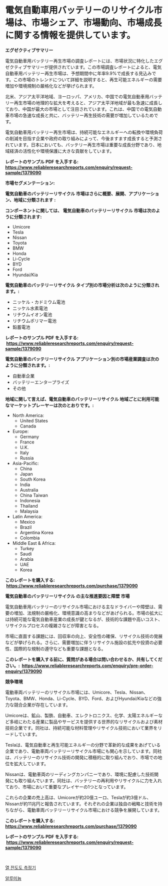 <p><h1>電気自動車用バッテリーのリサイクル市場は、市場シェア、市場動向、市場成長に関する情報を提供しています。</h1></p><p><strong>エグゼクティブサマリー</strong></p>
<p><p>電気自動車用バッテリー再生市場の調査レポートには、市場状況に特化したエグゼクティブサマリーが提供されています。この市場調査レポートによると、電気自動車用バッテリー再生市場は、予想期間中に年率9.9%で成長する見込みです。この市場のトレンドについて詳細を説明すると、再生可能エネルギーの需要増加や環境規制の厳格化などが挙げられます。</p><p>北米、アジア太平洋地域、ヨーロッパ、アメリカ、中国での電気自動車用バッテリー再生市場の地理的な拡大を考えると、アジア太平洋地域が最も急速に成長しており、中国が最大の市場として注目されています。これは、中国での電気自動車市場の急速な成長と共に、バッテリー再生技術の需要が増加しているためです。</p><p>電気自動車用バッテリー再生市場は、持続可能なエネルギーへの転換や環境負荷の削減を目指す企業や政府の取り組みによって、今後ますます成長すると予測されています。日本においても、バッテリー再生市場は重要な成長分野であり、地域経済の活性化や環境保護に大きな貢献をしています。</p></p>
<p><strong>レポートのサンプル PDF を入手する: <a href="https://www.reliableresearchreports.com/enquiry/request-sample/1379090">https://www.reliableresearchreports.com/enquiry/request-sample/1379090</a></strong></p>
<p><strong>市場セグメンテーション:</strong></p>
<p><strong> 電気自動車のバッテリーリサイクル 市場はさらに概要、展開、アプリケーション、地域に分類されます :</strong></p>
<p><strong>コンポーネントに関しては、 電気自動車のバッテリーリサイクル 市場は次のように分類されます: &nbsp;</strong></p>
<p><ul><li>Umicore</li><li>Tesla</li><li>Nissan</li><li>Toyota</li><li>BMW</li><li>Honda</li><li>Li-Cycle</li><li>BYD</li><li>Ford</li><li>Hyundai/Kia</li></ul></p>
<p><strong> 電気自動車のバッテリーリサイクル タイプ別の市場分析は次のように分類されます。:</strong></p>
<p><ul><li>ニッケル・カドミウム電池</li><li>ニッケル水素電池</li><li>リチウムイオン電池</li><li>リチウムポリマー電池</li><li>鉛蓄電池</li></ul></p>
<p><strong>レポートのサンプル PDF を入手する: &nbsp;<a href="https://www.reliableresearchreports.com/enquiry/request-sample/1379090">https://www.reliableresearchreports.com/enquiry/request-sample/1379090</a></strong></p>
<p><strong> 電気自動車のバッテリーリサイクル アプリケーション別の市場産業調査は次のように分類されます。:</strong></p>
<p><ul><li>自動車企業</li><li>バッテリーエンタープライズ</li><li>その他</li></ul></p>
<p><strong>地域に関して言えば、電気自動車のバッテリーリサイクル 地域ごとに利用可能なマーケットプレーヤーは次のとおりです。:</strong></p>
<p><ul>
    <li>
        North America:
        <ul>
            <li>United States</li>
            <li>Canada</li>
        </ul>
    </li>
    <li>
        Europe:
        <ul>
            <li>Germany</li>
            <li>France</li>
            <li>U.K.</li>
            <li>Italy</li>
            <li>Russia</li>
        </ul>
    </li>
    <li>
        Asia-Pacific:
        <ul>
            <li>China</li>
            <li>Japan</li>
            <li>South Korea</li>
            <li>India</li>
            <li>Australia</li>
            <li>China Taiwan</li>
            <li>Indonesia</li>
            <li>Thailand</li>
            <li>Malaysia</li>
        </ul>
    </li>
    <li>
        Latin America:
        <ul>
            <li>Mexico</li>
            <li>Brazil</li>
            <li>Argentina Korea</li>
            <li>Colombia</li>
        </ul>
    </li>
    <li>
        Middle East & Africa:
        <ul>
            <li>Turkey</li>
            <li>Saudi</li>
            <li>Arabia</li>
            <li>UAE</li>
            <li>Korea</li>
        </ul>
    </li>
    </ul></p>
<p><strong>このレポートを購入する: &nbsp;<a href="https://www.reliableresearchreports.com/purchase/1379090">https://www.reliableresearchreports.com/purchase/1379090</a></strong></p>
<p><strong>電気自動車のバッテリーリサイクル の主な推進要因と障壁 市場</strong></p>
<p><p>電気自動車用バッテリーのリサイクル市場における主なドライバーや障壁は、需要の増加、法規制の厳格化、環境意識の高まりなどがあげられる。市場の拡大には持続可能な電気自動車産業の成長が鍵となるが、技術的な課題や高いコスト、リサイクルプロセスの複雑さなどが障害となる。</p><p>市場に直面する課題には、回収率の向上、安全性の確保、リサイクル技術の発展などが挙げられる。さらに、需要増加に伴うリサイクル施設の拡充や投資の必要性、国際的な規制の遵守なども重要な課題となる。</p></p>
<p><strong>このレポートを購入する前に、質問がある場合は問い合わせるか、共有してください。:&nbsp; <a href="https://www.reliableresearchreports.com/enquiry/pre-order-enquiry/1379090">https://www.reliableresearchreports.com/enquiry/pre-order-enquiry/1379090</a></strong></p>
<p><strong>競争環境</strong></p>
<p><p>電動車両バッテリーのリサイクル市場には、Umicore、Tesla、Nissan、Toyota、BMW、Honda、Li-Cycle、BYD、Ford、およびHyundai/Kiaなどの強力な競合企業が存在しています。</p><p>Umicoreは、鉱山、製鉄、自動車、エレクトロニクス、化学、太陽エネルギーなど多岐にわたる産業に製品やサービスを提供する世界的なリサイクルおよび素材技術企業です。同社は、持続可能な材料管理やリサイクル技術において業界をリードしています。</p><p>Teslaは、電気自動車と再生可能エネルギーの分野で革新的な成果をあげている企業であり、電動車両バッテリーリサイクル市場にも関心を示しています。同社は、バッテリーのリサイクル技術の開発に積極的に取り組んでおり、市場での地位を拡大しています。</p><p>Nissanは、電動車両のリーディングカンパニーであり、環境に配慮した技術開発にも取り組んでいます。同社は、バッテリーの再利用やリサイクルに力を入れており、市場において重要なプレイヤーの1つとなっています。</p><p>これらの企業の売上高は、Umicoreが約20億ユーロ、Teslaが約3億ドル、Nissanが約11兆円と報告されています。それぞれの企業は独自の戦略と技術を持ちながら、電動車両バッテリーリサイクル市場における競争を展開しています。</p></p>
<p><strong>このレポートを購入する: &nbsp; <a href="https://www.reliableresearchreports.com/purchase/1379090">https://www.reliableresearchreports.com/purchase/1379090</a></strong></p>
<p><strong>レポートのサンプル PDF を入手する: &nbsp;<a href="https://www.reliableresearchreports.com/enquiry/request-sample/1379090">https://www.reliableresearchreports.com/enquiry/request-sample/1379090</a></strong><strong></strong></p>
<p>&nbsp;</p>
<p><p><a href="https://medium.com/@costelcaramitru2022/%EC%97%B4%EC%A0%84%EB%8F%84%EB%8F%84-%EB%AF%B8%ED%84%B0-%EC%8B%9C%EC%9E%A5-%EC%A7%80%ED%91%9C-%ED%95%B4%EB%8F%85-%EC%8B%9C%EC%9E%A5-%EC%A0%90%EC%9C%A0%EC%9C%A8-%ED%8A%B8%EB%A0%8C%EB%93%9C-%EB%B0%8F-%EC%84%B1%EC%9E%A5-%ED%8C%A8%ED%84%B4-ee0a72e1b16a">열 전도도 측정기</a></p><p><a href="https://medium.com/@duculucescu2022/%EC%95%8C%EB%A3%A8%EB%AF%B8%EB%8A%84-%EC%8B%9C%EC%9E%A5-%EC%9D%B8%EC%82%AC%EC%9D%B4%ED%8A%B8-%EC%8B%9C%EC%9E%A5-%EB%8F%99%ED%96%A5-%EC%84%B1%EC%9E%A5-2024%EB%85%84%EB%B6%80%ED%84%B0-2031%EB%85%84%EA%B9%8C%EC%A7%80-%EC%98%88%EC%B8%A1%EB%90%9C-%EC%A0%95%EB%B3%B4-9fdc91ec2d9a">알루미늄</a></p></p>